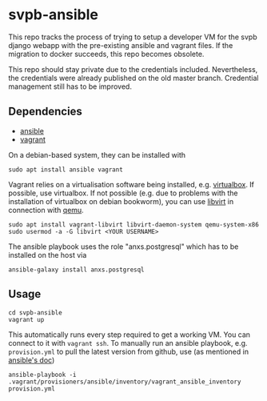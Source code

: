 svpb-ansible
============

This repo tracks the process of trying to setup a developer VM for the svpb
django webapp with the pre-existing ansible and vagrant files.
If the migration to docker succeeds, this repo becomes obsolete.

This repo should stay private due to the credentials included.
Nevertheless, the credentials were already published on the old master branch.
Credential management still has to be improved.

Dependencies
------------
* [ansible](https://docs.ansible.com/ansible/latest/installation_guide/intro_installation.html)
* [vagrant](https://developer.hashicorp.com/vagrant/downloads)

On a debian-based system, they can be installed with
```
sudo apt install ansible vagrant
```
Vagrant relies on a virtualisation software being installed, e.g. [virtualbox](https://www.virtualbox.org/).
If possible, use virtualbox.
If not possible (e.g. due to problems with the installation of virtualbox on debian bookworm), you can use [libvirt](https://vagrant-libvirt.github.io/vagrant-libvirt/installation.html#ubuntu--debian) in connection with [qemu](https://packages.debian.org/bookworm/qemu-system-x86).
```
sudo apt install vagrant-libvirt libvirt-daemon-system qemu-system-x86
sudo usermod -a -G libvirt <YOUR USERNAME>
```

The ansible playbook uses the role "anxs.postgresql" which has to be installed on the host via
```
ansible-galaxy install anxs.postgresql
```

Usage
-----
```
cd svpb-ansible
vagrant up
```
This automatically runs every step required to get a working VM.
You can connect to it with ```vagrant ssh```.
To manually run an ansible playbook, e.g. `provision.yml` to pull the latest version from github, use (as mentioned in [ansible's doc](https://docs.ansible.com/ansible/latest/scenario_guides/guide_vagrant.html#running-ansible-manually))
```
ansible-playbook -i .vagrant/provisioners/ansible/inventory/vagrant_ansible_inventory provision.yml
```
